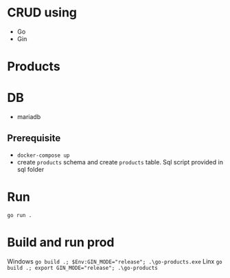 # CRUD using
- Go
- Gin

# Products

# DB
- mariadb

## Prerequisite
- `docker-compose up`
- create `products` schema and create `products` table. Sql script provided in sql folder

# Run 
`go run .`

# Build and run prod
Windows
`go build .; $Env:GIN_MODE="release"; .\go-products.exe`
Linx
`go build .; export GIN_MODE="release"; .\go-products`
